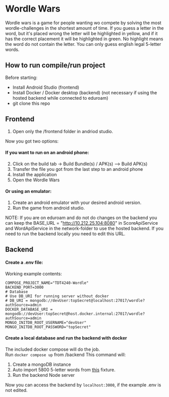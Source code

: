 # Wordle Wars

Wordle wars is a game for people wanting wo compete by solving the most wordle-challenges in the shortest amount of time. If you guess a letter in the word, but it's placed wrong the letter will be highlighted in yellow, and if it has the correct placement it will be highlighted in green. No highlight means the word do not contain the letter. You can only guess english legal 5-letter words.

## How to run compile/run project

Before starting:

- Install Android Studio (frontend)
- Install Docker / Docker desktop (backend) (not necessary if using the hosted backend while connected to eduroam)
- git clone this repo

## Frontend

1. Open only the /frontend folder in andriod studio.

Now you got two options:

#### If you want to run on an android phone:

2. Click on the build tab -> Build Bundle(s) / APK(s) --> Build APK(s)
3. Transfer the file you got from the last step to an android phone
4. Install the application
5. Open the Wordle Wars

#### Or using an emulator:

1. Create an android emulator with your desired android version.
2. Run the game from android studio.

NOTE: If you are on eduroam and do not do changes on the backend you can keep the BASE_URL = "http://10.212.25.104:8080" in ScoreApiService and WordApiService in the network-folder to use the hosted backend. If you need to run the backend locally you need to edit this URL.

## Backend

#### Create a .env file:

Working example contents:

```
COMPOSE_PROJECT_NAME="TDT4240-Wordle"
BACKEND_PORT=3000
# Database
# Use DB_URI for running server without docker
# DB_URI = mongodb://devUser:topSecret@localhost:27017/wordle?authSource=admin
DOCKER_DATABASE_URI = mongodb://devUser:topSecret@host.docker.internal:27017/wordle?authSource=admin
MONGO_INITDB_ROOT_USERNAME="devUser"
MONGO_INITDB_ROOT_PASSWORD="topSecret"
```

#### Create a local database and run the backend with docker

The included docker compose will do the job.  
Run `docker compose up` from /backend
This command will:

1. Create a mongoDB instance
2. Auto import 5800 5-letter words from [this](wordlist-fixtures/words.json) fixture.
3. Run the backend Node server

Now you can access the backend by `localhost:3000`, if the example .env is not edited.
